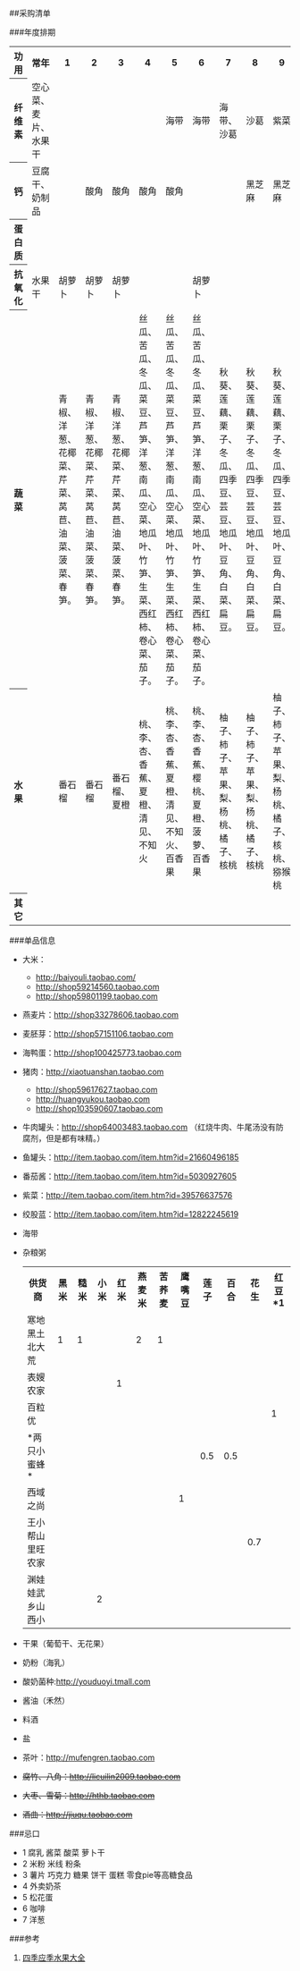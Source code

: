 ##采购清单

###年度排期
<table>
<tr><th>功用</th><th>常年</th><th>1</th><th>2</th><th>3</th><th>4</th><th>5</th><th>6</th><th>7</th><th>8</th><th>9</th><th>10</th><th>11</th><th>12</th></tr>
<tr><th>纤维素</th><td>空心菜、麦片、水果干</td><td></td><td></td><td></td><td></td><td>海带</td><td>海带</td><td>海带、沙葛</td><td>沙葛</td><td>紫菜</td><td>木耳、紫菜</td><td>木耳、紫菜</td><td>紫菜</td></tr>
<tr><th>钙</th><td>豆腐干、奶制品</td><td></td><td>酸角</td><td>酸角</td><td>酸角</td><td>酸角</td><td></td><td></td><td>黑芝麻</td><td>黑芝麻</td><td></td><td></td><td></td></tr>
<tr><th>蛋白质</th><td></td><td></td><td></td><td></td><td></td><td></td><td></td><td></td><td></td><td></td><td></td><td></td><td></td></tr>
<tr><th>抗氧化</th><td>水果干</td><td>胡萝卜</td><td>胡萝卜</td><td>胡萝卜</td><td></td><td></td><td>胡萝卜</td><td></td><td></td><td></td><td></td><td></td><td>胡萝卜</td></tr>
<tr><th>蔬菜</th><td></td><td>青椒、洋葱、花椰菜、芹菜、莴苣、油菜、菠菜、春笋。 
</td><td>青椒、洋葱、花椰菜、芹菜、莴苣、油菜、菠菜、春笋。 </td><td>青椒、洋葱、花椰菜、芹菜、莴苣、油菜、菠菜、春笋。 </td><td>丝瓜、苦瓜、冬瓜、菜豆、芦笋、洋葱、南瓜、空心菜、地瓜叶、竹笋、生菜、西红柿、卷心菜、茄子。</td><td>丝瓜、苦瓜、冬瓜、菜豆、芦笋、洋葱、南瓜、空心菜、地瓜叶、竹笋、生菜、西红柿、卷心菜、茄子。</td><td>丝瓜、苦瓜、冬瓜、菜豆、芦笋、洋葱、南瓜、空心菜、地瓜叶、竹笋、生菜、西红柿、卷心菜、茄子。</td><td>秋葵、莲藕、栗子、冬瓜、四季豆、芸豆、地瓜叶、豆角、白菜、扁豆。</td><td>秋葵、莲藕、栗子、冬瓜、四季豆、芸豆、地瓜叶、豆角、白菜、扁豆。</td><td>秋葵、莲藕、栗子、冬瓜、四季豆、芸豆、地瓜叶、豆角、白菜、扁豆。</td><td>青椒、卷心菜、白菜、洋葱、花椰菜、胡萝卜、萝卜、芹菜、菠菜、芥菜、葵年菜、莴苣。 </td><td>青椒、卷心菜、白菜、洋葱、花椰菜、胡萝卜、萝卜、芹菜、菠菜、芥菜、葵年菜、莴苣。</td><td>青椒、卷心菜、白菜、洋葱、花椰菜、胡萝卜、萝卜、芹菜、菠菜、芥菜、葵年菜、莴苣。</td></tr>
<tr><th>水果</th><td></td><td>番石榴</td><td>番石榴</td><td>番石榴、夏橙</td><td>桃、李、杏、香蕉、夏橙、清见、不知火</td><td>桃、李、杏、香蕉、夏橙、清见、不知火、百香果</td><td>桃、李、杏、香蕉、樱桃、夏橙、菠萝、百香果</td><td>柚子、柿子、苹果、梨、杨桃、橘子、核桃</td><td>柚子、柿子、苹果、梨、杨桃、橘子、核桃</td><td>柚子、柿子、苹果、梨、杨桃、橘子、核桃、猕猴桃</td><td>橙、柚子、橘子、猕猴桃</td><td>橙、柚子、橘子</td><td>橙、柚子、橘子</td></tr>
<tr><th>其它</th><td></td><td></td><td></td><td></td><td></td><td></td><td></td><td></td><td></td><td></td><td></td><td>拐枣</td><td></td></tr>
</table>

###单品信息
* 大米：
	* http://baiyouli.taobao.com/
	* http://shop59214560.taobao.com
	* http://shop59801199.taobao.com
* 燕麦片：http://shop33278606.taobao.com
* 麦胚芽：http://shop57151106.taobao.com
* 海鸭蛋：http://shop100425773.taobao.com
* 猪肉：http://xiaotuanshan.taobao.com
	* http://shop59617627.taobao.com
	* http://huangyukou.taobao.com
	* http://shop103590607.taobao.com
* 牛肉罐头：http://shop64003483.taobao.com  （红烧牛肉、牛尾汤没有防腐剂，但是都有味精。）
* 鱼罐头：http://item.taobao.com/item.htm?id=21660496185
* 番茄酱：http://item.taobao.com/item.htm?id=5030927605
* 紫菜：http://item.taobao.com/item.htm?id=39576637576
* 绞股蓝：http://item.taobao.com/item.htm?id=12822245619
* 海带
* 杂粮粥
	<table>
	<tr><th>供货商</th><th>黑米</th><th>糙米</th><th>小米</th><th>红米</th><th>燕麦米</th><th>苦荞麦</th><th>鹰嘴豆</th><th>莲子</th><th>百合</th><th>花生</th><th>红豆*1</th></tr>
	<tr><td>寒地黑土北大荒</td><td>1</td><td>1</td><td></td><td></td><td>2</td><td>1</td><td></td><td></td><td></td><td></td><td></td></tr>
	<tr><td>表嫂农家</td><td></td><td></td><td></td><td>1</td><td></td><td></td><td></td><td></td><td></td><td></td><td></td></tr>
	<tr><td>百粒优</td><td></td><td></td><td></td><td></td><td></td><td></td><td></td><td></td><td></td><td></td><td>1</td></tr>
	<tr><td>*两只小蜜蜂*</td><td></td><td></td><td></td><td></td><td></td><td></td><td></td><td>0.5</td><td>0.5</td><td></td><td></td></tr>
	<tr><td>西域之尚</td><td></td><td></td><td></td><td></td><td></td><td></td><td>1</td><td></td><td></td><td></td><td></td></tr>
	<tr><td>王小帮山里旺农家</td><td></td><td></td><td></td><td></td><td></td><td></td><td></td><td></td><td></td><td>0.7</td><td></td></tr>
	<tr><td>渊娃娃武乡山西小</td><td></td><td></td><td>2</td><td></td><td></td><td></td><td></td><td></td><td></td><td></td><td></td></tr>
	</table>
* 干果（葡萄干、无花果）
* 奶粉（海乳）
* 酸奶菌种:http://youduoyi.tmall.com
* 酱油（禾然）
* 料酒
* 盐

* 茶叶：http://mufengren.taobao.com
* <s>腐竹、八角：http://licuilin2009.taobao.com</s>
* <s>大枣、雪菊：http://hthb.taobao.com</s>
* <s>酒曲：http://jiuqu.taobao.com</s>

###忌口 * 1 腐乳 酱菜 酸菜 萝卜干* 2 米粉 米线 粉条* 3 薯片 巧克力 糖果 饼干 蛋糕 零食pie等高糖食品* 4 外卖奶茶* 5 松花蛋
* 6 咖啡
* 7 洋葱

###参考
1. [四季应季水果大全](http://www.doc88.com/p-103814294897.html)